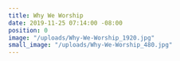 ```yaml
---
title: Why We Worship
date: 2019-11-25 07:14:00 -08:00
position: 0
image: "/uploads/Why-We-Worship_1920.jpg"
small_image: "/uploads/Why-We-Worship_480.jpg"
---
```


